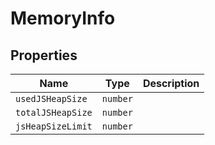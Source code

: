 # MemoryInfo

## Properties

| Name | Type | Description |
|------|------|-------------|
| `usedJSHeapSize` | `number` |  |
| `totalJSHeapSize` | `number` |  |
| `jsHeapSizeLimit` | `number` |  |


